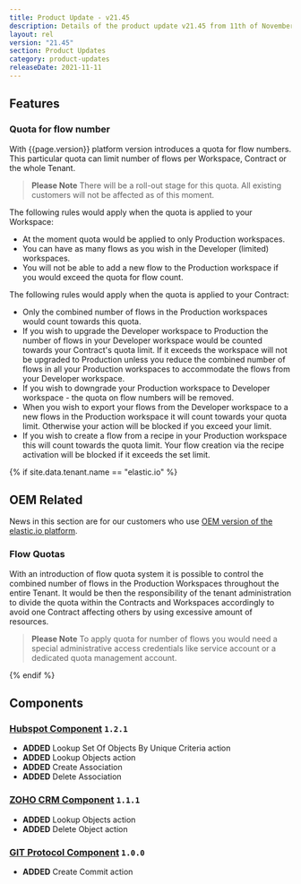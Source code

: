 ```yaml
---
title: Product Update - v21.45
description: Details of the product update v21.45 from 11th of November 2021.
layout: rel
version: "21.45"
section: Product Updates
category: product-updates
releaseDate: 2021-11-11
---
```



## Features

### Quota for flow number

With {{page.version}} platform version introduces a quota for flow numbers. This
particular quota can limit number of flows per Workspace, Contract or the whole Tenant.

> **Please Note** There will be a roll-out stage for this quota. All existing
> customers will not be affected as of this moment.

The following rules would apply when the quota is applied to your Workspace:

*   At the moment quota would be applied to only Production workspaces.
*   You can have as many flows as you wish in the Developer (limited) workspaces.
*   You will not be able to add a new flow to the Production workspace if you would exceed the quota for flow count.

The following rules would apply when the quota is applied to your Contract:

*   Only the combined number of flows in the Production workspaces would count towards this quota.
*   If you wish to upgrade the Developer workspace to Production the number of flows in your Developer workspace would be counted towards your Contract's quota limit. If it exceeds the workspace will not be upgraded to Production unless you reduce the combined number of flows in all your Production workspaces to accommodate the flows from your Developer workspace.
*   If you wish to downgrade your Production workspace to Developer workspace - the quota on flow numbers will be removed.
*   When you wish to export your flows from the Developer workspace to a new flows in the Production workspace it will count towards your quota limit. Otherwise your action will be blocked if you exceed your limit.
*   If you wish to create a flow from a recipe in your Production workspace this will count towards the quota limit. Your flow creation via the recipe activation will be blocked if it exceeds the set limit.

{% if site.data.tenant.name == "elastic.io" %}

## OEM Related

News in this section are for our customers who use
[OEM version of the elastic.io platform](https://www.elastic.io/saas-embedded-integration/).

### Flow Quotas

With an introduction of flow quota system it is possible to control the combined number
of flows in the Production Workspaces throughout the entire Tenant. It would be
then the responsibility of the tenant administration to divide the quota within
the Contracts and Workspaces accordingly to avoid one Contract affecting others by
using excessive amount of resources.

> **Please Note** To apply quota for number of flows you would need a special
> administrative access credentials like service account or a dedicated quota management
> account.

{% endif %}


## Components

### [Hubspot Component](/components/hubspot/) `1.2.1`

*   **ADDED** Lookup Set Of Objects By Unique Criteria action
*   **ADDED** Lookup Objects action
*   **ADDED** Create Association
*   **ADDED** Delete Association


### [ZOHO CRM Component](/components/zoho-crm/) `1.1.1`

*   **ADDED** Lookup Objects action
*   **ADDED** Delete Object action

### [GIT Protocol Component](/components/git-protocol/) `1.0.0`

*   **ADDED** Create Commit action
